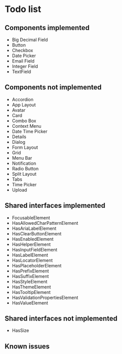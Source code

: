 # Todo list

## Components implemented

- Big Decimal Field
- Button
- Checkbox
- Date Picker
- Email Field
- Integer Field
- TextField

## Components not implemented

- Accordion
- App Layout
- Avatar
- Card
- Combo Box
- Context Menu
- Date Time Picker
- Details
- Dialog
- Form Layout
- Grid
- Menu Bar
- Notification
- Radio Button
- Split Layout
- Tabs
- Time Picker
- Upload

## Shared interfaces implemented

- FocusableElement
- HasAllowedCharPatternElement
- HasAriaLabelElement
- HasClearButtonElement
- HasEnabledElement
- HasHelperElement
- HasInputFieldElement
- HasLabelElement
- HasLocatorElement
- HasPlaceholderElement
- HasPrefixElement
- HasSuffixElement
- HasStyleElement
- HasThemeElement
- HasTooltipElement
- HasValidationPropertiesElement
- HasValueElement

## Shared interfaces not implemented

- HasSize

## Known issues